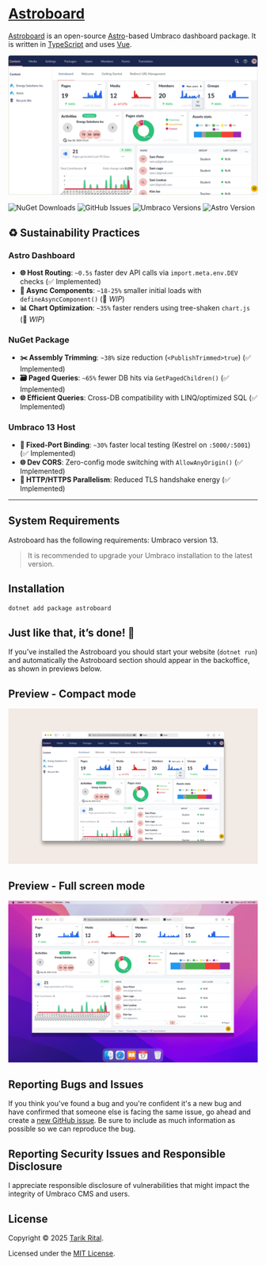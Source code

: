 # [Astroboard](https://www.astroboard.website)

[Astroboard](https://www.astroboard.website/) is an open-source [Astro](https://www.astro.build/)-based
Umbraco dashboard package. It is written in [TypeScript](https://www.typescriptlang.org) and
uses [Vue](https://vuejs.org/).

![Astroboard is an Umbraco dashboard to get insights of your contents, assets and members.](https://raw.githubusercontent.com/wpplumber/astroboard/main/public/images/compact-mode-window.png)

![NuGet Downloads](https://img.shields.io/nuget/dt/astroboard?label=NuGet%20Downloads)
![GitHub Issues](https://img.shields.io/github/issues/wpplumber/astroboard)
![Umbraco Versions](https://img.shields.io/badge/Umbraco-13-blue)
![Astro Version](https://img.shields.io/badge/Astro-5.8.0-blue)

## ♻️ Sustainability Practices

### **Astro Dashboard**
- **🌐 Host Routing**: `~0.5s` faster dev API calls via `import.meta.env.DEV` checks (✅ Implemented)
- **🧩 Async Components**: `~18-25%` smaller initial loads with `defineAsyncComponent()` (🚧 *WIP*)
- **📊 Chart Optimization**: `~35%` faster renders using tree-shaken `chart.js` (🚧 *WIP*)

### **NuGet Package**
- **✂️ Assembly Trimming**: `~38%` size reduction (`<PublishTrimmed>true`) (✅ Implemented)
- **🗃️ Paged Queries**: `~65%` fewer DB hits via `GetPagedChildren()` (✅ Implemented)
- **🌐 Efficient Queries**: Cross-DB compatibility with LINQ/optimized SQL (✅ Implemented)

### **Umbraco 13 Host**
- **🎯 Fixed-Port Binding**: `~30%` faster local testing (Kestrel on `:5000/:5001`) (✅ Implemented)
- **🌐 Dev CORS**: Zero-config mode switching with `AllowAnyOrigin()` (✅ Implemented)
- **🔌 HTTP/HTTPS Parallelism**: Reduced TLS handshake energy (✅ Implemented)

---

## System Requirements
Astroboard has the following requirements:
Umbraco version 13.

>It is recommended to upgrade your Umbraco installation to the latest version.


## Installation

`dotnet add package astroboard`

## Just like that, it’s done! 🎉
If you've installed the Astroboard you should start your website (`dotnet run`) and automatically the Astroboard section should appear in the backoffice, as shown in previews below.

## Preview - Compact mode

![image](https://raw.githubusercontent.com/wpplumber/astroboard/main/public/images/astroboard-compact-mode.png)

## Preview - Full screen mode

![preview](https://raw.githubusercontent.com/wpplumber/astroboard/main/public/images/mac-astroboard-fullscreen-mode.png)

## Reporting Bugs and Issues
If you think you've found a bug and you're confident it's a new bug and have confirmed that someone else is facing the same issue, go ahead and create a [new GitHub issue](https://github.com/wpplumber/astroboard/issues). Be sure to include as much information as possible so we can reproduce the bug.

## Reporting Security Issues and Responsible Disclosure
I appreciate responsible disclosure of vulnerabilities that might impact the integrity of Umbraco CMS and users.


## License

Copyright © 2025 [Tarik Rital](https://www.tarikrital.website/).

Licensed under the [MIT License](https://github.com/wpplumber/astroboard/blob/main/LICENSE.md).
